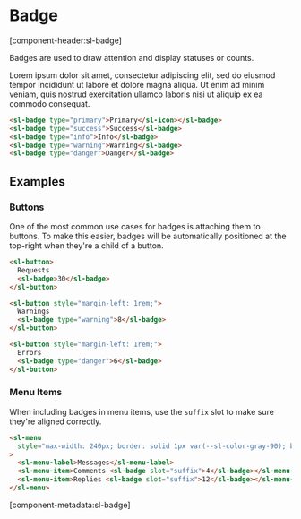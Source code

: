 # Badge

[component-header:sl-badge]

Badges are used to draw attention and display statuses or counts.

Lorem ipsum dolor sit amet, consectetur adipiscing elit, sed do eiusmod tempor incididunt ut labore et dolore magna aliqua. Ut enim ad minim veniam, quis nostrud exercitation ullamco laboris nisi ut aliquip ex ea commodo consequat.

```html preview
<sl-badge type="primary">Primary</sl-icon></sl-badge>
<sl-badge type="success">Success</sl-badge>
<sl-badge type="info">Info</sl-badge>
<sl-badge type="warning">Warning</sl-badge>
<sl-badge type="danger">Danger</sl-badge>
```

## Examples

### Buttons

One of the most common use cases for badges is attaching them to buttons. To make this easier, badges will be automatically positioned at the top-right when they're a child of a button.

```html preview
<sl-button>
  Requests
  <sl-badge>30</sl-badge>
</sl-button>

<sl-button style="margin-left: 1rem;">
  Warnings
  <sl-badge type="warning">8</sl-badge>
</sl-button>

<sl-button style="margin-left: 1rem;">
  Errors
  <sl-badge type="danger">6</sl-badge>
</sl-button>
```

### Menu Items

When including badges in menu items, use the `suffix` slot to make sure they're aligned correctly.

```html preview
<sl-menu
  style="max-width: 240px; border: solid 1px var(--sl-color-gray-90); border-radius: var(--sl-border-radius-medium);"
>
  <sl-menu-label>Messages</sl-menu-label>
  <sl-menu-item>Comments <sl-badge slot="suffix">4</sl-badge></sl-menu-item>
  <sl-menu-item>Replies <sl-badge slot="suffix">12</sl-badge></sl-menu-item>
</sl-menu>
```

[component-metadata:sl-badge]
